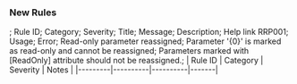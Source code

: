 ### New Rules
; Rule ID; Category; Severity; Title; Message; Description; Help link
RRP001; Usage; Error; Read-only parameter reassigned; Parameter '{0}' is marked as read-only and cannot be reassigned; Parameters marked with [ReadOnly] attribute should not be reassigned.; 
| Rule ID | Category | Severity | Notes |
|---------|----------|----------|-------|